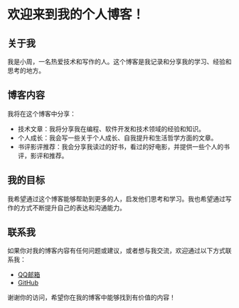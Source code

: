 # 

# 欢迎来到我的个人博客！

## 关于我

我是小周，一名热爱技术和写作的人。这个博客是我记录和分享我的学习、经验和思考的地方。

## 博客内容

我将在这个博客中分享：

- 技术文章：我将分享我在编程、软件开发和技术领域的经验和知识。
- 个人成长：我会写一些关于个人成长、自我提升和生活哲学方面的文章。
- 书评影评推荐：我会分享我读过的好书，看过的好电影，并提供一些个人的书评，影评和推荐。

## 我的目标

我希望通过这个博客能够帮助到更多的人，启发他们思考和学习。我也希望通过写作的方式不断提升自己的表达和沟通能力。

## 联系我

如果你对我的博客内容有任何问题或建议，或者想与我交流，欢迎通过以下方式联系我：

- [QQ邮箱](mailto:2152288649@qq.com)
- [GitHub](https://www.github.com/xingfunidengdengwo)

谢谢你的访问，希望你在我的博客中能够找到有价值的内容！

